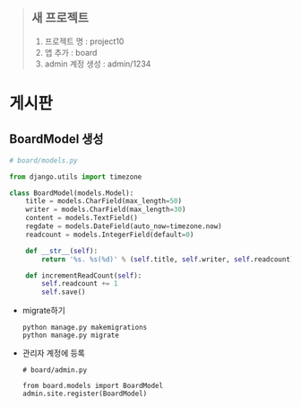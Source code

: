 > ## 새 프로젝트
> 1. 프로젝트 명 : project10
> 2. 앱 추가 : board
> 3. admin 계정 생성 : admin/1234

# 게시판
## BoardModel 생성
```python
# board/models.py

from django.utils import timezone

class BoardModel(models.Model):
    title = models.CharField(max_length=50)
    writer = models.CharField(max_length=30)
    content = models.TextField()
    regdate = models.DateField(auto_now=timezone.now)
    readcount = models.IntegerField(default=0)

    def __str__(self):
        return '%s. %s(%d)' % (self.title, self.writer, self.readcount)

    def incrementReadCount(self):
        self.readcount += 1
        self.save()
```
* migrate하기 
  ```
  python manage.py makemigrations
  python manage.py migrate
  ```
* 관리자 계정에 등록
  ```
  # board/admin.py
  
  from board.models import BoardModel
  admin.site.register(BoardModel)
  ```
